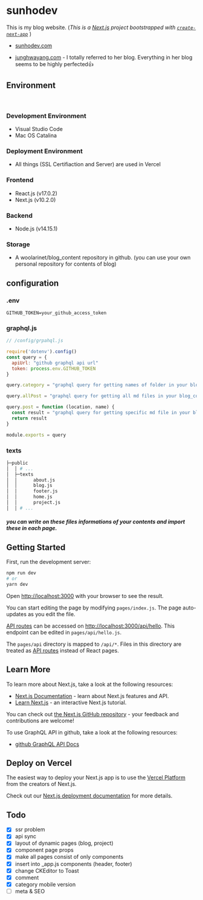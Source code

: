 # sunhodev
This is my blog website. (*This is a [Next.js](https://nextjs.org/) project bootstrapped with [`create-next-app`](https://github.com/vercel/next.js/tree/canary/packages/create-next-app)* )

- [sunhodev.com](https://www.sunhodev.com)

- [junghwayang.com](https://junghwayang.com/) - I totally referred to her blog. Everything in her blog seems to be highly perfected👍

## Environment

  &nbsp;
### Development Environment
- Visual Studio Code
- Mac OS Catalina

### Deployment Environment
- All things (SSL Certifiaction and Server) are used in Vercel

### Frontend
- React.js (v17.0.2)
- Next.js (v10.2.0)

### Backend
- Node.js (v14.15.1)

### Storage
- A woolarinet/blog_content repository in github. (you can use your own personal repository for contents of blog)

## configuration

### .env
```
GITHUB_TOKEN=your_github_access_token
```
### graphql.js
``` javascript
// /config/grpahql.js

require('dotenv').config()
const query = {
  apiUrl: "github graphql api url"
  token: process.env.GITHUB_TOKEN
}

query.category = "graphql query for getting names of folder in your blog_content repository"

query.allPost = "graphql query for getting all md files in your blog_content repository"

query.post = function (location, name) {
  const result = "graphql query for getting specific md file in your blog_content repository using dynamic root at your web application"
  return result
}

module.exports = query
```
### texts
```sh
├─public
│  │ # ...
│  ├─texts
│  │      about.js
│  │      blog.js
│  │      footer.js
│  │      home.js
│  │      project.js
│  │ # ...
```
##### you can write on these files informations of your contents and import these in each page.

## Getting Started

First, run the development server:

```bash
npm run dev
# or
yarn dev
```

Open [http://localhost:3000](http://localhost:3000) with your browser to see the result.

You can start editing the page by modifying `pages/index.js`. The page auto-updates as you edit the file.

[API routes](https://nextjs.org/docs/api-routes/introduction) can be accessed on [http://localhost:3000/api/hello](http://localhost:3000/api/hello). This endpoint can be edited in `pages/api/hello.js`.

The `pages/api` directory is mapped to `/api/*`. Files in this directory are treated as [API routes](https://nextjs.org/docs/api-routes/introduction) instead of React pages.

## Learn More

To learn more about Next.js, take a look at the following resources:

- [Next.js Documentation](https://nextjs.org/docs) - learn about Next.js features and API.
- [Learn Next.js](https://nextjs.org/learn) - an interactive Next.js tutorial.

You can check out [the Next.js GitHub repository](https://github.com/vercel/next.js/) - your feedback and contributions are welcome!

To use GraphQL API in github, take a look at the following resources:

- [github GraphQL API Docs](https://docs.github.com/en/graphql)

## Deploy on Vercel

The easiest way to deploy your Next.js app is to use the [Vercel Platform](https://vercel.com/new?utm_medium=default-template&filter=next.js&utm_source=create-next-app&utm_campaign=create-next-app-readme) from the creators of Next.js.

Check out our [Next.js deployment documentation](https://nextjs.org/docs/deployment) for more details.

## Todo

- [x] ssr problem
- [x] api sync
- [x] layout of dynamic pages (blog, project)
- [x] component page props
- [x] make all pages consist of only components
- [x] insert into _app.js components (header, footer)
- [x] change CKEditor to Toast
- [x] comment
- [x] category mobile version
- [ ] meta & SEO
